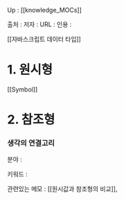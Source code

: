 ---
---


Up : [[knowledge_MOCs]]

출처 :
저자 :
URL : 
인용 : 

[[자바스크립트 데이터 타입]]
# 1. 원시형
[[Symbol]]
# 2. 참조형 



### 생각의 연결고리
분야 :

키워드 :

관련있는 메모 : [[원시값과 참조형의 비교]], 
